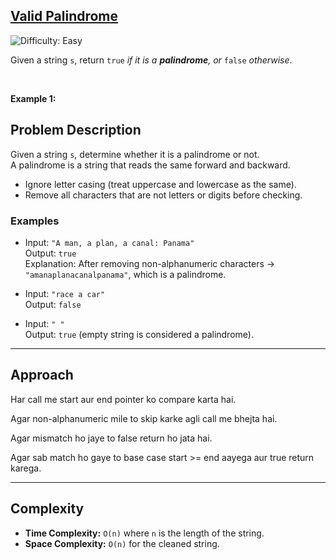 <h2><a href="https://leetcode.com/problems/valid-palindrome">Valid Palindrome</a></h2> <img src='https://img.shields.io/badge/Difficulty-Easy-brightgreen' alt='Difficulty: Easy' />

<p>Given a string <code>s</code>, return <code>true</code><em> if it is a <strong>palindrome</strong>, or </em><code>false</code><em> otherwise</em>.</p>

<p>&nbsp;</p>
<p><strong class="example">Example 1:</strong></p>

## Problem Description
Given a string `s`, determine whether it is a palindrome or not.  
A palindrome is a string that reads the same forward and backward.  
- Ignore letter casing (treat uppercase and lowercase as the same).  
- Remove all characters that are not letters or digits before checking.  

### Examples
- Input: `"A man, a plan, a canal: Panama"`  
  Output: `true`  
  Explanation: After removing non-alphanumeric characters → `"amanaplanacanalpanama"`, which is a palindrome.  

- Input: `"race a car"`  
  Output: `false`  

- Input: `" "`  
  Output: `true` (empty string is considered a palindrome).  

---

## Approach
Har call me start aur end pointer ko compare karta hai.

Agar non-alphanumeric mile to skip karke agli call me bhejta hai.

Agar mismatch ho jaye to false return ho jata hai.

Agar sab match ho gaye to base case start >= end aayega aur true return karega.  

---

## Complexity
- **Time Complexity:** `O(n)` where `n` is the length of the string.  
- **Space Complexity:** `O(n)` for the cleaned string.  
